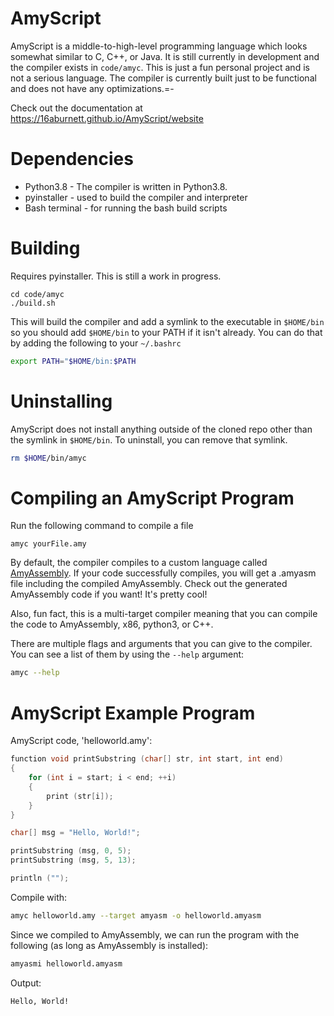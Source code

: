 AmyScript
===========

AmyScript is a middle-to-high-level programming language which looks somewhat similar to C, C++, or Java. It is still currently in development and the compiler exists in `code/amyc`. This is just a fun personal project and is not a serious language. The compiler is currently built just to be functional and does not have any optimizations.=-

Check out the documentation at https://16aburnett.github.io/AmyScript/website

Dependencies
============

- Python3.8 - The compiler is written in Python3.8.
- pyinstaller - used to build the compiler and interpreter 
- Bash terminal - for running the bash build scripts 

Building
========

Requires pyinstaller. This is still a work in progress. 
```
cd code/amyc
./build.sh
```
This will build the compiler and add a symlink to the executable in `$HOME/bin` so you should add `$HOME/bin` to your PATH if it isn't already. You can do that by adding the following to your `~/.bashrc`
```bash
export PATH="$HOME/bin:$PATH
```

Uninstalling
============
AmyScript does not install anything outside of the cloned repo other than the symlink in `$HOME/bin`. To uninstall, you can remove that symlink.
```bash
rm $HOME/bin/amyc
```

Compiling an AmyScript Program
==============================

Run the following command to compile a file 
```
amyc yourFile.amy
```
By default, the compiler compiles to a custom language called [AmyAssembly](https://github.com/16aburnett/AmyAssembly). If your code successfully compiles, you will get a .amyasm file including the compiled AmyAssembly. Check out the generated AmyAssembly code if you want! It's pretty cool!

Also, fun fact, this is a multi-target compiler meaning that you can compile the code to AmyAssembly, x86, python3, or C++.

There are multiple flags and arguments that you can give to the compiler. You can see a list of them by using the `--help` argument:
```bash
amyc --help
```

AmyScript Example Program
=========================

AmyScript code, 'helloworld.amy':
```cpp
function void printSubstring (char[] str, int start, int end)
{
    for (int i = start; i < end; ++i)
    {
        print (str[i]);
    }
}

char[] msg = "Hello, World!";

printSubstring (msg, 0, 5);
printSubstring (msg, 5, 13);

println ("");
```

Compile with:
```bash
amyc helloworld.amy --target amyasm -o helloworld.amyasm
```

Since we compiled to AmyAssembly, we can run the program with the following (as long as AmyAssembly is installed):
```bash
amyasmi helloworld.amyasm
```

Output:
```
Hello, World!
```
